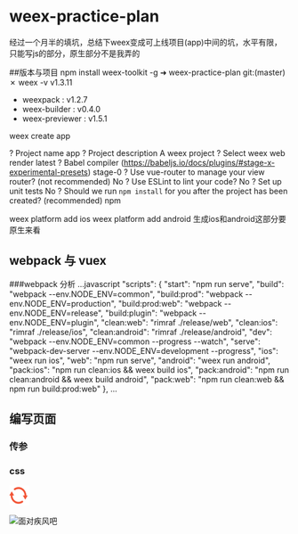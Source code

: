 # weex-practice-plan
经过一个月半的填坑，总结下weex变成可上线项目(app)中间的坑，水平有限，只能写js的部分，原生部分不是我弄的

##版本与项目
npm install weex-toolkit -g
➜  weex-practice-plan git:(master) ✗ weex -v
   v1.3.11
 - weexpack : v1.2.7
 - weex-builder : v0.4.0
 - weex-previewer : v1.5.1

weex create app

? Project name app
? Project description A weex project
? Select weex web render latest
? Babel compiler (https://babeljs.io/docs/plugins/#stage-x-experimental-presets) stage-0
? Use vue-router to manage your view router? (not recommended) No
? Use ESLint to lint your code? No
? Set up unit tests No
? Should we run `npm install` for you after the project has been created? (recommended) npm

weex platform add ios
weex platform add android
生成ios和android这部分要原生来看


## webpack 与 vuex
###webpack 分析
...javascript
"scripts": {
    "start": "npm run serve",
    "build": "webpack --env.NODE_ENV=common",
    "build:prod": "webpack --env.NODE_ENV=production",
    "build:prod:web": "webpack --env.NODE_ENV=release",
    "build:plugin": "webpack --env.NODE_ENV=plugin",
    "clean:web": "rimraf ./release/web",
    "clean:ios": "rimraf ./release/ios",
    "clean:android": "rimraf ./release/android",
    "dev": "webpack --env.NODE_ENV=common --progress --watch",
    "serve": "webpack-dev-server --env.NODE_ENV=development --progress",
    "ios": "weex run ios",
    "web": "npm run serve",
    "android": "weex run android",
    "pack:ios": "npm run clean:ios && weex build ios",
    "pack:android": "npm run clean:android && weex build android",
    "pack:web": "npm run clean:web && npm run build:prod:web"
  },
...



## 编写页面
### 传参
### css 

![](img/batch-another.png)

![面对疾风吧](http://upload-images.jianshu.io/upload_images/3876828-a4346506018aa44f.gif?imageMogr2/auto-orient/strip "哈赛给 啊痛")